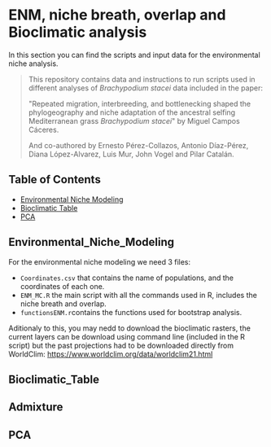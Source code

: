 # ENM, niche breath, overlap and Bioclimatic analysis

In this section you can find the scripts and input data for the environmental niche analysis.

> This repository contains data and instructions to run scripts used in different analyses of *Brachypodium stacei* data included in the paper:
>
> "Repeated migration, interbreeding, and bottlenecking  shaped the phylogeography and niche adaptation of the ancestral selfing Mediterranean grass *Brachypodium stacei*" by Miguel Campos Cáceres.
>
> And co-authored by Ernesto Pérez-Collazos, Antonio Díaz-Pérez, Diana López-Alvarez, Luis Mur, John Vogel and Pilar Catalán. 

## Table of Contents
* [Environmental Niche Modeling](#environmental_niche_modeling)
* [Bioclimatic Table](#bioclimatic_table)
* [PCA](#pca)

## Environmental_Niche_Modeling
For the environmental niche modeling we need 3 files: 
- `Coordinates.csv` that contains the name of populations, and the coordinates of each one.
- `ENM_MC.R` the main script with all the commands used in R, includes the niche breath and overlap.
- `functionsENM.r`contains the functions used for bootstrap analysis.

Aditionaly to this, you may nedd to download the bioclimatic rasters, the current layers can be download using command line (included in the R script) but the past projections had to be downloaded directly from WorldClim:
https://www.worldclim.org/data/worldclim21.html

## Bioclimatic_Table

## Admixture

## PCA

